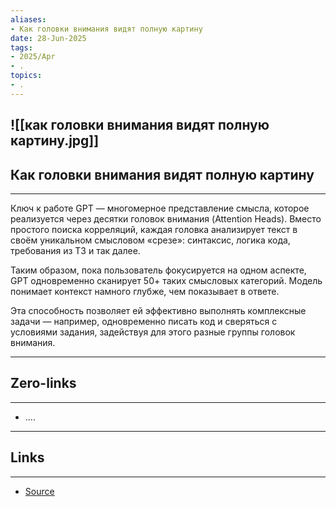 ```yaml
---
aliases: 
- Как головки внимания видят полную картину 
date: 28-Jun-2025
tags:
- 2025/Apr
- .
topics:
- .
---
```

![[как головки внимания видят полную картину.jpg]]
-----
##  Как головки внимания видят полную картину 
-----
Ключ к работе GPT — многомерное представление смысла, которое реализуется через десятки головок внимания (Attention Heads). Вместо простого поиска корреляций, каждая головка анализирует текст в своём уникальном смысловом «срезе»: синтаксис, логика кода, требования из ТЗ и так далее.

Таким образом, пока пользователь фокусируется на одном аспекте, GPT одновременно сканирует 50+ таких смысловых категорий. Модель понимает контекст намного глубже, чем показывает в ответе. 

Эта способность позволяет ей эффективно выполнять комплексные задачи — например, одновременно писать код и сверяться с условиями задания, задействуя для этого разные группы головок внимания.

---
## Zero-links
---
- ....

---
## Links
---
- [Source](https://t.me/turboproject/1610)